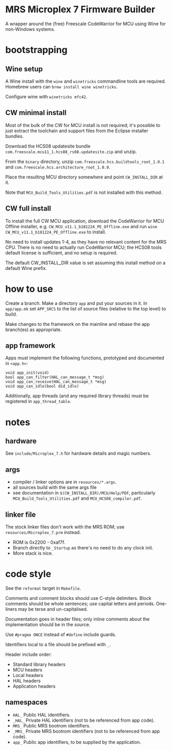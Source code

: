 MRS Microplex 7 Firmware Builder
================================
A wrapper around the (free) Freescale CodeWarrior for MCU using Wine for
non-Windows systems.


bootstrapping
=============

Wine setup
----------
A Wine install with the `wine` and `winetricks` commandline tools are required.
Homebrew users can `brew install wine winetricks`.

Configure wine with `winetricks mfc42`.

CW minimal install
------------------
Most of the bulk of the CW for MCU install is not required; it's possible to
just extract the toolchain and support files from the Eclipse installer
bundles.

Download the HCS08 updatesite bundle
`com.freescale.mcu11_1.hcs08_rs08.updatesite.zip` and unzip.

From the `binary` directory, unzip `com.freescale.hcs.buildtools_root_1.0.1` 
and `com.freescale.hcs.architecture_root_1.0.9`.

Place the resulting MCU directory somewhere and point `CW_INSTALL_DIR` at it.

Note that `MCU_Build_Tools_Utilities.pdf` is not installed with this method.

CW full install
---------------
To install the full CW MCU application, download the CodeWarrior for MCU 
Offline installer, e.g. `CW_MCU_v11.1_b181224_PE_Offline.exe` and run 
`wine CW_MCU_v11.1_b181224_PE_Offline.exe` to install.

No need to install updates 1-4, as they have no relevant content for the MRS
CPU. There is no need to actually run CodeWarrior MCU; the HCS08 tools default
license is sufficient, and no setup is required.

The default CW_INSTALL_DIR value is set assuming this install method on a
default Wine prefix.

how to use
==========

Create a branch. Make a directory `app` and put your sources in it. In
`app/app.mk` set `APP_SRCS` to the list of source files (relative to the top
level) to build.

Make changes to the framework on the mainline and rebase the app branch(es) as
appropriate.

app framework
-------------
Apps must implement the following functions, prototyped and documented in
`<app.h>`:

    void app_init(void)
    bool app_can_filter(HAL_can_message_t *msg)
    void app_can_receive(HAL_can_message_t *msg)
    void app_can_idle(bool did_idle)

Additionally, app threads (and any required library threads) must be registered 
in `app_thread_table`.

notes
=====

hardware
--------
See `include/Microplex_7.h` for hardware details and magic numbers.

args
----
 - compiler / linker options are in `resources/*.args`.
 - all sources build with the same args file
 - see documentation in `$(CW_INSTALL_DIR)/MCU/Help/PDF`, particularly 
   `MCU_Build_Tools_Utilities.pdf` and `MCU_HCS08_compiler.pdf`.

linker file
-----------
The stock linker files don't work with the MRS ROM; use 
`resources/Microplex_7.prm` instead.

 - ROM is 0x2200 - 0xaf7f.
 - Branch directly to `_Startup` as there's no need to do any clock init.
 - More stack is nice.

code style
==========

See the `reformat` target in `Makefile`.

Comments and comment blocks should use C-style delimiters. Block comments 
should be whole sentences; use capital letters and periods. One-liners
may be terse and un-capitalised.

Documentation goes in header files; only inline comments about the
implementation should be in the source.

Use `#pragma ONCE` instead of `#define` include guards.

Identifiers local to a file should be prefixed with `_`.

Header include order:
 - Standard library headers
 - MCU headers
 - Local headers
 - HAL headers
 - Application headers

namespaces
----------
 - `HAL_`      Public HAL identifiers.
 - `_HAL_`     Private HAL identifiers (not to be referenced from app code).
 - `MRS_`      Public MRS bootrom identifiers.
 - `_MRS_`     Private MRS bootrom identifiers (not to be referenced from app code).
 - `app_`      Public app identifiers, to be supplied by the application.

